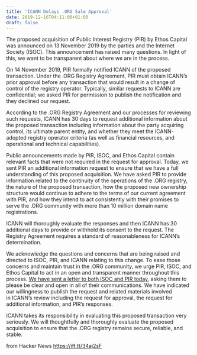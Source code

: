 ```yaml
---
title: 'ICANN Delays .ORG Sale Approval'
date: 2019-12-16T04:11:00+01:00
draft: false
---
```


The proposed acquisition of Public Interest Registry (PIR) by Ethos Capital was announced on 13 November 2019 by the parties and the Internet Society (ISOC). This announcement has raised many questions. In light of this, we want to be transparent about where we are in the process.

On 14 November 2019, PIR formally notified ICANN of the proposed transaction. Under the .ORG Registry Agreement, PIR must obtain ICANN’s prior approval before any transaction that would result in a change of control of the registry operator. Typically, similar requests to ICANN are confidential; we asked PIR for permission to publish the notification and they declined our request.

According to the .ORG Registry Agreement and our processes for reviewing such requests, ICANN has 30 days to request additional information about the proposed transaction including information about the party acquiring control, its ultimate parent entity, and whether they meet the ICANN-adopted registry operator criteria (as well as financial resources, and operational and technical capabilities).

Public announcements made by PIR, ISOC, and Ethos Capital contain relevant facts that were not required in the request for approval. Today, we sent PIR an additional information request to ensure that we have a full understanding of this proposed acquisition. We have asked PIR to provide information related to the continuity of the operations of the .ORG registry, the nature of the proposed transaction, how the proposed new ownership structure would continue to adhere to the terms of our current agreement with PIR, and how they intend to act consistently with their promises to serve the .ORG community with more than 10 million domain name registrations.

ICANN will thoroughly evaluate the responses and then ICANN has 30 additional days to provide or withhold its consent to the request. The Registry Agreement requires a standard of reasonableness for ICANN’s determination.

We acknowledge the questions and concerns that are being raised and directed to ISOC, PIR, and ICANN relating to this change. To ease those concerns and maintain trust in the .ORG community, we urge PIR, ISOC, and Ethos Capital to act in an open and transparent manner throughout this process. [We have sent a letter to both ISOC and PIR today](https://www.icann.org/en/system/files/correspondence/jeffrey-to-sullivan-nevett-09dec19-en.pdf), asking them to please be clear and open in all of their communications. We have indicated our willingness to publish the request and related materials involved in ICANN’s review including the request for approval, the request for additional information, and PIR’s responses.

ICANN takes its responsibility in evaluating this proposed transaction very seriously. We will thoughtfully and thoroughly evaluate the proposed acquisition to ensure that the .ORG registry remains secure, reliable, and stable.

  
  
from Hacker News https://ift.tt/34aj2sF